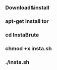 
### Download&install

### apt-get install tor

### cd InstaBrute

### chmod +x insta.sh

### ./insta.sh


